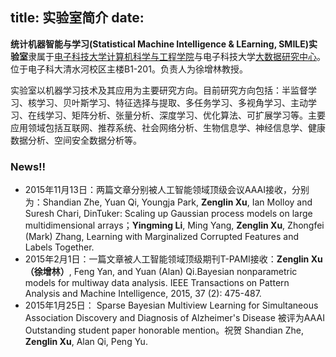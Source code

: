 title: 实验室简介
date: 
---

**统计机器智能与学习(Statistical Machine Intelligence & LEarning, SMILE)实验室**隶属于[电子科技大学](http://www.uestc.edu.cn/)[计算机科学与工程学院](http://www.ccse.uestc.edu.cn/)与电子科技大学[大数据研究中心](http://www.bigdata-research.org/)。 位于电子科大清水河校区主楼B1-201。负责人为徐增林教授。

实验室以机器学习技术及其应用为主要研究方向。目前研究方向包括：半监督学习、核学习、贝叶斯学习、特征选择与提取、多任务学习、多视角学习、主动学习、在线学习、矩阵分析、张量分析、深度学习、优化算法、可扩展学习等。主要应用领域包括互联网、推荐系统、社会网络分析、生物信息学、神经信息学、健康数据分析、空间安全数据分析等。


### News!!
* 2015年11月13日：两篇文章分别被人工智能领域顶级会议AAAI接收，分别为：Shandian Zhe, Yuan Qi, Youngja Park, **Zenglin Xu**, Ian Molloy and Suresh Chari, DinTuker: Scaling up Gaussian process models on large multidimensional arrays；**Yingming Li**, Ming Yang, **Zenglin Xu**, Zhongfei (Mark) Zhang, Learning with Marginalized Corrupted Features and Labels Together. 
* 2015年2月1日：一篇文章被人工智能领域顶级期刊T-PAMI接收：**Zenglin Xu（徐增林）**, Feng Yan, and Yuan (Alan) Qi.Bayesian nonparametric models for multiway data analysis. IEEE Transactions on Pattern Analysis and Machine Intelligence, 2015, 37 (2): 475-487.
* 2015年1月25日： Sparse Bayesian Multiview Learning for Simultaneous Association Discovery and Diagnosis of Alzheimer's Disease 被评为AAAI Outstanding student paper honorable mention。祝贺 Shandian Zhe, **Zenglin Xu**, Alan Qi, Peng Yu.

